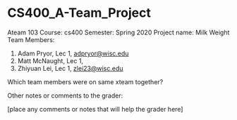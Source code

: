 # CS400_A-Team_Project
Ateam 103
Course: cs400
Semester: Spring 2020
Project name: Milk Weight
Team Members:
1. Adam Pryor, Lec 1, adpryor@wisc.edu
2. Matt McNaught, Lec 1,
3. Zhiyuan Lei, Lec 1, zlei23@wisc.edu

Which team members were on same xteam together?

Other notes or comments to the grader:

[place any comments or notes that will help the grader here]
